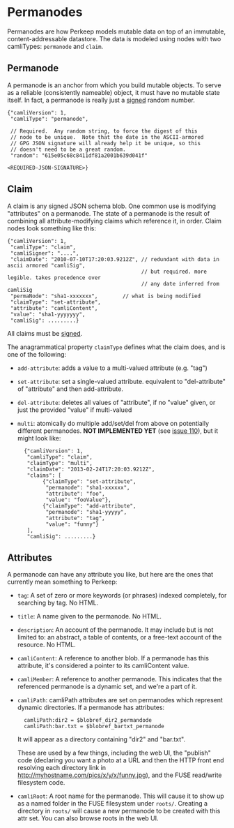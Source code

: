 # Permanodes

Permanodes are how Perkeep models mutable data on top of an immutable,
content-addressable datastore. The data is modeled using nodes with two
camliTypes: `permanode` and `claim`.

## Permanode

A permanode is an anchor from which you build mutable objects.  To serve as a
reliable (consistently nameable) object, it must have no mutable state itself.
In fact, a permanode is really just a [signed](../json-signing/) random number.

    {"camliVersion": 1,
     "camliType": "permanode",

     // Required.  Any random string, to force the digest of this
     // node to be unique.  Note that the date in the ASCII-armored
     // GPG JSON signature will already help it be unique, so this
     // doesn't need to be a great random.
     "random": "615e05c68c8411df81a2001b639d041f"

    <REQUIRED-JSON-SIGNATURE>}

## Claim

A claim is any signed JSON schema blob. One common use is modifying
"attributes" on a permanode. The state of a permanode is the result
of combining all attribute-modifying claims which reference it, in
order. Claim nodes look something like this:


    {"camliVersion": 1,
     "camliType": "claim",
     "camliSigner": "....",
     "claimDate": "2010-07-10T17:20:03.9212Z", // redundant with data in ascii armored "camliSig",
                                               // but required. more legible. takes precedence over
                                               // any date inferred from camliSig
     "permaNode": "sha1-xxxxxxx",        // what is being modified
     "claimType": "set-attribute",
     "attribute": "camliContent",
     "value": "sha1-yyyyyyy",
     "camliSig": .........}

All claims must be [signed](../json-signing/).

The anagrammatical property `claimType` defines what the claim does, and is one
of the following:

* `add-attribute`: adds a value to a multi-valued attribute (e.g. "tag")

* `set-attribute`: set a single-valued attribute. equivalent to "del-attribute"
  of "attribute" and then add-attribute.

* `del-attribute`: deletes all values of "attribute", if no "value" given, or
  just the provided "value" if multi-valued

* `multi`: atomically do multiple add/set/del from above on potentially
  different permanodes. **NOT IMPLEMENTED YET**
  (see [issue 110](https://perkeep.org/issue/110)), but it might look like:

        {"camliVersion": 1,
         "camliType": "claim",
         "claimType": "multi",
         "claimDate": "2013-02-24T17:20:03.9212Z",
         "claims": [
              {"claimType": "set-attribute",
               "permanode": "sha1-xxxxxx",
               "attribute": "foo",
               "value": "fooValue"},
              {"claimType": "add-attribute",
               "permanode": "sha1-yyyyy",
               "attribute": "tag",
               "value": "funny"}
         ],
         "camliSig": .........}

## Attributes

A permanode can have any attribute you like, but here are the ones that
currently mean something to Perkeep:

* `tag`: A set of zero or more keywords (or phrases) indexed completely, for
  searching by tag. No HTML.

* `title`: A name given to the permanode. No HTML.

* `description`: An account of the permanode. It may include but is not limited
  to: an abstract, a table of contents, or a free-text account of the resource.
  No HTML.

* `camliContent`: A reference to another blob. If a permanode has this
  attribute, it's considered a pointer to its camliContent value.

* `camliMember`: A reference to another permanode. This indicates that the
  referenced permanode is a dynamic set, and we're a part of it.

* `camliPath`: camliPath attributes are set on permanodes which represent
  dynamic directories. If a permanode has attributes:

        camliPath:dir2 = $blobref_dir2_permandode
        camliPath:bar.txt = $blobref_bartxt_permanode

    It will appear as a directory containing "dir2" and
    "bar.txt".

    These are used by a few things, including the web UI, the
    "publish" code (declaring you want a photo at a URL and then the
    HTTP front end resolving each directory link in
    <http://myhostname.com/pics/x/y/x/funny.jpg>), and the FUSE
    read/write filesystem code.

* `camliRoot`: A root name for the permanode. This will cause it to show up as a
  named folder in the FUSE filesystem under <code>roots/</code>.  Creating a
  directory in <code>roots/</code> will cause a new permanode to be created with
  this attr set. You can also browse roots in the web UI.
